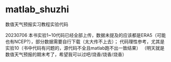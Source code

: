 # matlab_shuzhi
数值天气预报实习教程实验代码

20230706
本书实验1~10代码已经全部上传，数据未提及的应该都是ERA5（可能也有NCEP?），部分数据需要自行下载（太大传不上去）；
代码理性参考，尤其是实验10（书中代码有问题的，源代码不全且matlab跑不出一致结果）
（明天就是数值天气预报的期末考了，希望我可以过吧/烧香/烧香/烧香）
